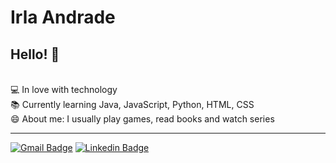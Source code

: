 # Irla Andrade

## Hello! 👋

<br/> 💻 In love with technology
<br/> 📚 Currently learning Java, JavaScript, Python, HTML, CSS
<br/> 😄 About me: I usually play games, read books and watch series

---
[![Gmail Badge](https://img.shields.io/badge/gmail-c14438?style=flat-square&logo=Gmail&logoColor=white&link=mailto:paula.irla@gmail.com)](mailto:paula.irla@gmail.com)
[![Linkedin Badge](https://img.shields.io/badge/-irlaandrade-blue?style=flat-square&logo=Linkedin&logoColor=white&link=https://www.linkedin.com/in/irlaandrade/)](https://www.linkedin.com/in/irlaandrade/)
